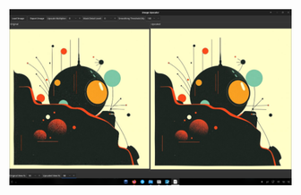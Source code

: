 <img width="964" alt="carboNmp" src="https://github.com/stpf99/imageUpscale-gui/blob/5ed56173708c7d8b12209cc1dbdbdfa04760b47b/screnhoot.png">
